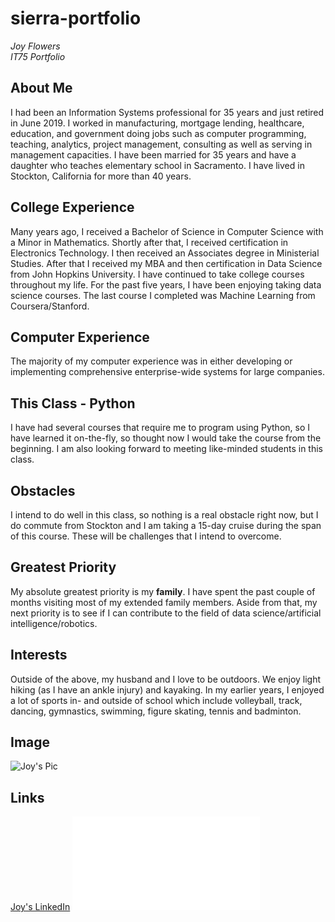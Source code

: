 # sierra-portfolio
*Joy Flowers*  
*IT75 Portfolio*  


## About Me
I had been an Information Systems professional for 35 years and just retired in June 2019. I worked in manufacturing, mortgage lending, healthcare, education, and government doing jobs such as computer programming, teaching, analytics, project management, consulting as well as serving in management capacities. I have been married for 35 years and have a daughter who teaches elementary school in Sacramento. I have lived in Stockton, California for more than 40 years.
## College Experience
Many years ago, I received a Bachelor of Science in Computer Science with a Minor in Mathematics. Shortly after that, I received certification in Electronics Technology. I then received an Associates degree in Ministerial Studies. After that I received my MBA and then certification in Data Science from John Hopkins University. I have continued to take college courses throughout my life. For the past five years, I have been enjoying taking data science courses. The last course I completed was Machine Learning from Coursera/Stanford.
## Computer Experience
The majority of my computer experience was in either developing or implementing comprehensive enterprise-wide systems for large companies.
## This Class - Python
I have had several courses that require me to program using Python, so I have learned it on-the-fly, so thought now I would take the course from the beginning. I am also looking forward to meeting like-minded students in this class.
## Obstacles
I intend to do well in this class, so nothing is a real obstacle right now, but I do commute from Stockton and I am taking a 15-day cruise during the span of this course. These will be challenges that I intend to overcome.
## Greatest Priority
My absolute greatest priority is my **family**. I have spent the past couple of months visiting most of my extended family members. Aside from that, my next priority is to see if I can contribute to the field of data science/artificial intelligence/robotics.
## Interests
Outside of the above, my husband and I love to be outdoors. We enjoy light hiking (as I have an ankle injury) and kayaking. In my earlier years, I enjoyed a lot of sports in- and outside of school which include volleyball, track, dancing, gymnastics, swimming, figure skating, tennis and badminton. 
## Image
![Joy's Pic](https://user-images.githubusercontent.com/12633041/64592650-4dad4400-d361-11e9-87a4-c58f519dbdc0.jpg)
## Links
[Joy's LinkedIn](https://www.linkedin.com/in/joy-flowers-mba-51a38a1a)
![Fundamental of Programming in Python](Fundamental%20of%20Programming%20in%20Python.md)
